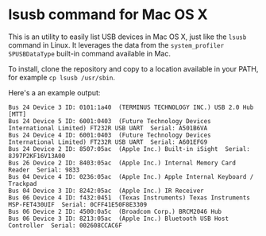 lsusb command for Mac OS X
==========================

This is an utility to easily list USB devices in Mac OS X, just like the `lsusb` command in Linux. It leverages the data from the `system_profiler SPUSBDataType` built-in command available in Mac.

To install, clone the repository and copy to a location available in your PATH, for example `cp lsusb /usr/sbin`.

Here's a an example output:

```
Bus 24 Device 3 ID: 0101:1a40  (TERMINUS TECHNOLOGY INC.) USB 2.0 Hub [MTT] 
Bus 24 Device 5 ID: 6001:0403  (Future Technology Devices International Limited) FT232R USB UART  Serial: A501B6VA
Bus 24 Device 4 ID: 6001:0403  (Future Technology Devices International Limited) FT232R USB UART  Serial: A601EFG9
Bus 24 Device 2 ID: 8507:05ac  (Apple Inc.) Built-in iSight  Serial: 8J97P2KF16V13A00
Bus 26 Device 2 ID: 8403:05ac  (Apple Inc.) Internal Memory Card Reader  Serial: 9833
Bus 04 Device 4 ID: 0236:05ac  (Apple Inc.) Apple Internal Keyboard / Trackpad 
Bus 04 Device 3 ID: 8242:05ac  (Apple Inc.) IR Receiver 
Bus 06 Device 4 ID: f432:0451  (Texas Instruments) Texas Instruments MSP-FET430UIF  Serial: 0CFF41E50F8E3309
Bus 06 Device 2 ID: 4500:0a5c  (Broadcom Corp.) BRCM2046 Hub 
Bus 06 Device 3 ID: 8213:05ac  (Apple Inc.) Bluetooth USB Host Controller  Serial: 002608CCAC6F
```
